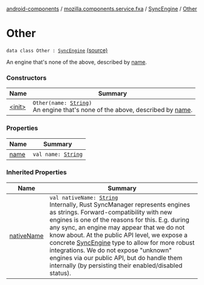 [android-components](../../../index.md) / [mozilla.components.service.fxa](../../index.md) / [SyncEngine](../index.md) / [Other](./index.md)

# Other

`data class Other : `[`SyncEngine`](../index.md) [(source)](https://github.com/mozilla-mobile/android-components/blob/master/components/service/firefox-accounts/src/main/java/mozilla/components/service/fxa/Config.kt#L76)

An engine that's none of the above, described by [name](name.md).

### Constructors

| Name | Summary |
|---|---|
| [&lt;init&gt;](-init-.md) | `Other(name: `[`String`](https://kotlinlang.org/api/latest/jvm/stdlib/kotlin/-string/index.html)`)`<br>An engine that's none of the above, described by [name](name.md). |

### Properties

| Name | Summary |
|---|---|
| [name](name.md) | `val name: `[`String`](https://kotlinlang.org/api/latest/jvm/stdlib/kotlin/-string/index.html) |

### Inherited Properties

| Name | Summary |
|---|---|
| [nativeName](../native-name.md) | `val nativeName: `[`String`](https://kotlinlang.org/api/latest/jvm/stdlib/kotlin/-string/index.html)<br>Internally, Rust SyncManager represents engines as strings. Forward-compatibility with new engines is one of the reasons for this. E.g. during any sync, an engine may appear that we do not know about. At the public API level, we expose a concrete [SyncEngine](../index.md) type to allow for more robust integrations. We do not expose "unknown" engines via our public API, but do handle them internally (by persisting their enabled/disabled status). |

